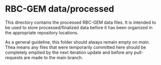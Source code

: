 # RBC-GEM data/processed

This directory contains the processed RBC-GEM data files. It is intended to be used to store processed/finalized data before it has been organized in the appropriate repository locations.

As a general guideline, this folder should always remain empty on _main_. Thea means any files that were temporarily committed here should be completely emptied by the next iteration update and before any pull-requests are made to the main branch.